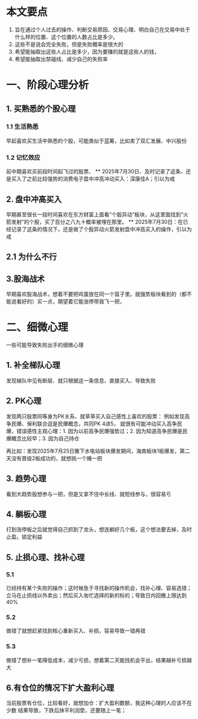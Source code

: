 # 本文要点
1. 旨在通过个人过去的操作、判断交易原因、交易心理、明白自己在交易中处于什么样的位置、这个位置的人数占比是多少。
2. 这些不是说会完全失败，但是失败概率是很大的
3. 希望能抽取出这些人占比是多少，因为要赚的就是这些人的钱，
4. 希望能抽取出禁碰线、减少自己的失败率
# 一、阶段心理分析
## 1. 买熟悉的个股心理
### 1.1 生活熟悉
早起喜欢买生活中熟悉的个股，可能类似于蓝筹，比如卖了双汇发展、中兴股份
### 1.2 记忆效应
前中期喜欢买前段时间起飞过的股票、
** 2025年7月30日、及时记录了这条、还是买入了之前比较强势的消费电子盘中冲高冲动买入：深康佳A；引以为戒
## 2. 盘中冲高买入
早期甚至很长一段时间喜欢在东方财富上面看“个股异动”板块，从这里面找到“火箭发射”的个股，买了百分之八九十概率被埋在那里。
** 2025年7月30日：在已经记录了这条的情况下，还是做了个股异动火箭发射盘中冲高买入的操作，引以为戒

## 2.1 为什么不行

## 3.股海战术
早期喜欢股海战术，想着不要把鸡蛋放在同一个篮子里。就强势板块看到的（都不能说看好的）买一点，期望着它能涨停带我飞一把，

# 二、细微心理
一些可能导致失败出手的细微心理
## 1. 补全梯队心理
发现梯队中见有断层、就只根据这一条信息、直接买入、导致失败
## 2. PK心理
发现两只股票同等身为PK关系、就草草买入自己感性上喜欢的股票：
例如发现高争民爆、保利联合逗是民爆概念，共同PK 4进5， 就很有可能冲动买入高争民爆，错误感性主观心理：1. 因为以前高争民爆强势过；2. 因为知道高争民爆是民爆概念比较早；3. 因为自己持仓

再比如：发现2025年7月25日雅下水电站板块爆发期间，海南板块1板爆发，第二天没有晋级2板成功的，就想挑一个赌一把
## 3. 趋势心理
看到大趋势股想参与一把，但是又拿不住中长线、就短线参与，很容易亏

## 4. 躺板心理
打到涨停板之后就觉得自己抓到了龙头，想连躺好几个板，这个想法要去掉，及时止盈。锁定利益

## 5. 止损心理、找补心理
### 5.1
 已经持有某个失败的操作；这时候急于寻找新的操作机会，找补心理、容易选错；立马在止损线以外卖出；然后买入匆忙选择的新的标的；导致日内回撤上限达到40%

### 5.2
 做错了就想赶紧找到核心重新买入、补损，容易导致一错再错

### 5.3
 做错了想补一笔降低成本，减少亏损，想着第二天能找机会平出，结果越补亏损越大

 ## 6.有仓位的情况下扩大盈利心理

 当前股票有仓位，比较看好，就想加仓：扩大盈利数额，我这种心理的人应该不在少数
 结果导致，下跌后抹平利润垫，还要随上一笔；

